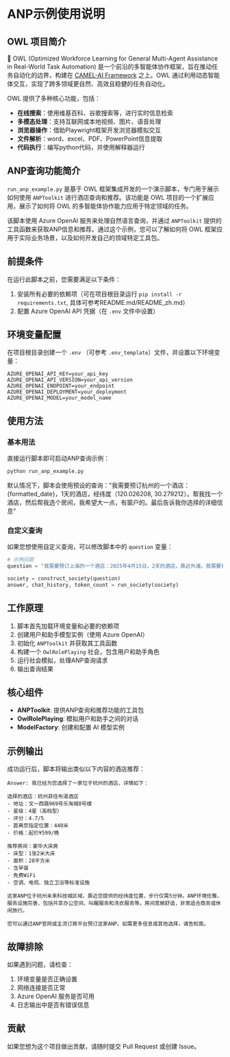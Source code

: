 # ANP示例使用说明

## OWL 项目简介

🦉 OWL (Optimized Workforce Learning for General Multi-Agent Assistance in Real-World Task Automation) 是一个前沿的多智能体协作框架，旨在推动任务自动化的边界，构建在 [CAMEL-AI Framework](https://github.com/camel-ai/camel) 之上。OWL 通过利用动态智能体交互，实现了跨多领域更自然、高效且稳健的任务自动化。

OWL 提供了多种核心功能，包括：
- **在线搜索**：使用维基百科、谷歌搜索等，进行实时信息检索
- **多模态处理**：支持互联网或本地视频、图片、语音处理
- **浏览器操作**：借助Playwright框架开发浏览器模拟交互
- **文件解析**：word、excel、PDF、PowerPoint信息提取
- **代码执行**：编写python代码，并使用解释器运行

## ANP查询功能简介

`run_anp_example.py` 是基于 OWL 框架集成开发的一个演示脚本，专门用于展示如何使用 `ANPToolkit` 进行酒店查询和推荐。该功能是 OWL 项目的一个扩展应用，展示了如何将 OWL 的多智能体协作能力应用于特定领域的任务。

该脚本使用 Azure OpenAI 服务来处理自然语言查询，并通过 `ANPToolkit` 提供的工具函数来获取ANP信息和推荐。通过这个示例，您可以了解如何将 OWL 框架应用于实际业务场景，以及如何开发自己的领域特定工具包。

## 前提条件

在运行此脚本之前，您需要满足以下条件：

1. 安装所有必要的依赖项（可在项目根目录运行 `pip install -r requirements.txt`, 具体可参考README.md/README_zh.md）
2. 配置 Azure OpenAI API 凭据（在 `.env` 文件中设置）

## 环境变量配置

在项目根目录创建一个 `.env` （可参考 `.env_template`）文件，并设置以下环境变量：

```
AZURE_OPENAI_API_KEY=your_api_key
AZURE_OPENAI_API_VERSION=your_api_version
AZURE_OPENAI_ENDPOINT=your_endpoint
AZURE_OPENAI_DEPLOYMENT=your_deployment
AZURE_OPENAI_MODEL=your_model_name
```

## 使用方法

### 基本用法

直接运行脚本即可启动ANP查询示例：

```bash
python run_anp_example.py
```

默认情况下，脚本会使用预设的查询："我需要预订杭州的一个酒店：{formatted_date}，1天的酒店，经纬度（120.026208, 30.279212）。帮我找一个酒店，然后帮我选个房间，我希望大一点，有窗户的。最后告诉我你选择的详细信息"

### 自定义查询

如果您想使用自定义查询，可以修改脚本中的 `question` 变量：

```python
# 示例问题
question = "我需要预订上海的一个酒店：2025年4月15日，2天的酒店，靠近外滩。我需要有免费早餐的房间。"

society = construct_society(question)
answer, chat_history, token_count = run_society(society)
```

## 工作原理

1. 脚本首先加载环境变量和必要的依赖项
2. 创建用户和助手模型实例（使用 Azure OpenAI）
3. 初始化 `ANPToolkit` 并获取其工具函数
4. 构建一个 `OwlRolePlaying` 社会，包含用户和助手角色
5. 运行社会模拟，处理ANP查询请求
6. 输出查询结果

## 核心组件

- **ANPToolkit**: 提供ANP查询和推荐功能的工具包
- **OwlRolePlaying**: 模拟用户和助手之间的对话
- **ModelFactory**: 创建和配置 AI 模型实例

## 示例输出

成功运行后，脚本将输出类似以下内容的酒店推荐：

```
Answer: 我已经为您选择了一家位于杭州的酒店，详情如下：

选择的酒店：杭州菲住布渴酒店
- 地址：文一西路969号乐淘城8号楼
- 星级：4星（高档型）
- 评分：4.7/5
- 距离您指定位置：440米
- 价格：起价¥599/晚

推荐房间：豪华大床房
- 床型：1张2米大床
- 面积：28平方米
- 含早餐
- 免费WiFi
- 空调、电视、独立卫浴等标准设施

这家ANP位于杭州未来科技城区域，靠近您提供的经纬度位置，步行仅需5分钟。ANP环境优雅，服务设施完善，包括共享办公空间、叫醒服务和洗衣服务等。房间宽敞舒适，非常适合商务或休闲旅行。

您可以通过ANP官网或主流订房平台预订这家ANP。如需更多信息或其他选择，请告知我。
```

## 故障排除

如果遇到问题，请检查：

1. 环境变量是否正确设置
2. 网络连接是否正常
3. Azure OpenAI 服务是否可用
4. 日志输出中是否有错误信息

## 贡献

如果您想为这个项目做出贡献，请随时提交 Pull Request 或创建 Issue。
